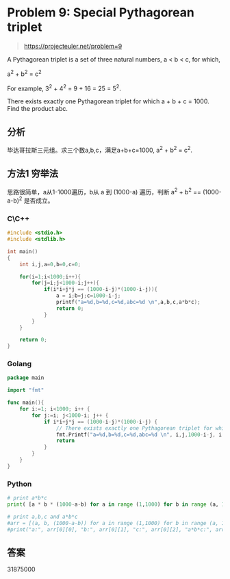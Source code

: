 # Problem 9: Special Pythagorean triplet

> https://projecteuler.net/problem=9

A Pythagorean triplet is a set of three natural numbers, a < b < c, for which,

a<sup>2</sup> + b<sup>2</sup> = c<sup>2</sup>

For example, 3<sup>2</sup> + 4<sup>2</sup> = 9 + 16 = 25 = 5<sup>2</sup>.

There exists exactly one Pythagorean triplet for which a + b + c = 1000.
Find the product abc.


## 分析
毕达哥拉斯三元组。求三个数a,b,c，满足a+b+c=1000, a<sup>2</sup> + b<sup>2</sup> = c<sup>2</sup>.

## 方法1 穷举法

思路很简单，a从1-1000遍历，b从 a 到 (1000-a) 遍历，判断 a<sup>2</sup> + b<sup>2</sup> == (1000-a-b)<sup>2</sup> 是否成立。

### C\C++

```cpp
#include <stdio.h>
#include <stdlib.h>

int main()
{
    int i,j,a=0,b=0,c=0;

    for(i=1;i<1000;i++){
        for(j=i;j<1000-i;j++){
            if(i*i+j*j == (1000-i-j)*(1000-i-j)){
                a = i;b=j;c=1000-i-j;
                printf("a=%d,b=%d,c=%d,abc=%d \n",a,b,c,a*b*c);
                return 0;
            }
        }
    }

    return 0;
}
```

### Golang

```go
package main

import "fmt"

func main(){
	for i:=1; i<1000; i++ {
		for j:=i; j<1000-i; j++ {
            if i*i+j*j == (1000-i-j)*(1000-i-j) {
                // There exists exactly one Pythagorean triplet for which a + b + c = 1000.
                fmt.Printf("a=%d,b=%d,c=%d,abc=%d \n", i,j,1000-i-j, i * j * (1000-i-j) )
                return
            }
        }
    }
}
```

### Python

```python
# print a*b*c
print( [a * b * (1000-a-b) for a in range (1,1000) for b in range (a, 1000-a) if a**2 + b**2 == (1000-a-b)**2 ] )

# print a,b,c and a*b*c
#arr = [(a, b, (1000-a-b)) for a in range (1,1000) for b in range (a, 1000-a) if a**2 + b**2 == (1000-a-b)**2 ]
#print("a:", arr[0][0], "b:", arr[0][1], "c:", arr[0][2], "a*b*c:", arr[0][0] * arr[0][1] * arr[0][2])
```

## 答案
31875000